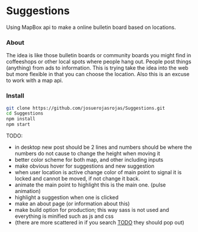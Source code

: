 # Suggestions
Using MapBox api to make a online bulletin board based on locations.

### About
The idea is like those bulletin boards or community boards you might find in coffeeshops or other local spots where people hang out. People post things (anything) from ads to information. This is trying take the idea into the web but more flexible in that you can choose the location. Also this is an excuse to work with a map api. 

### Install
```bash
git clone https://github.com/josuerojasrojas/Suggestions.git
cd Suggestions
npm install
npm start
```

TODO:
- in desktop new post should be 2 lines and numbers should be  where the numbers do not cause to change the height when moving it
- better color scheme for both map, and other including inputs
- make obvious hover for suggestions and new suggestion
- when user location is active change color of main point to signal it is locked and cannot be moved, if not change it back.
- animate the main point to highlight this is the main one. (pulse animation)
- highlight a suggestion when one is clicked
- make an about page (or information about this)
- make build option for production; this way sass is not used and everything is minified such as js and css
- (there are more scattered in if you search [TODO](https://github.com/josuerojasrojas/Suggestions/search?q=TODO&unscoped_q=TODO) they should pop out)
